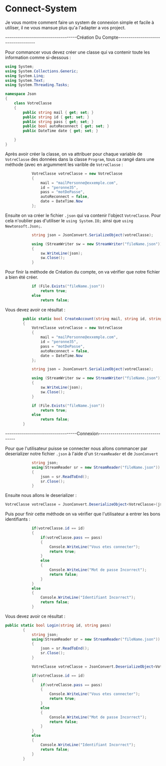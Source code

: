 # Connect-System

Je vous montre comment faire un system de connexion simple et facile à utiliser, il ne vous mansue plus qu'a l'adapter a vos project. 

------------------------------------Création Du Compte------------------------------------

Pour commancer vous devez créer une classe qui va contenir toute les information comme si-dessous : 
```cs
using System;
using System.Collections.Generic;
using System.Linq;
using System.Text;
using System.Threading.Tasks;

namespace Json
{
    class VotreClasse
    {
        public string mail { get; set; }
        public string id { get; set; }
        public string pass { get; set; }
        public bool autoReconnect { get; set; }
        public DateTime date { get; set; }

    }
}
```

Après avoir créer la classe, on va attribuer pour chaque variable de `VotreClasse` des données dans la classe `Program`, tous ca rangé dans une méthode (avec en argumment les varible de `VotreClasse` :
```cs
            VotreClasse votreClasse = new VotreClasse
            {
                mail = "mailPersonne@exxemple.com",
                id = "peronne35",
                pass = "motDePasse",
                autoReconnect = false,
                date = DateTime.Now
            };
```

Ensuite on va créer le fichier `.json` qui va contenir l'object `VotreClasse`. Pour cela n'oublier pas d'utiliser le `using System.IO;` ainsi que `using Newtonsoft.Json;`.
```cs
            string json = JsonConvert.SerializeObject(votreClasse);

            using (StreamWriter sw = new StreamWriter("fileName.json"))
            {
                sw.WriteLine(json);
                sw.Close();
            }
```
Pour finir la méthode de Création du compte, on va vérifier que notre fichier a bien été créer.
```cs
            if (File.Exists("fileName.json"))
                return true;
            else
                return false;
```
Vous devez avoir ce résultat : 
```cs
        public static bool CreateAccount(string mail, string id, string pass, bool autoReconnect)
        {
            VotreClasse votreClasse = new VotreClasse
            {
                mail = "mailPersonne@exxemple.com",
                id = "peronne35",
                pass = "motDePasse",
                autoReconnect = false,
                date = DateTime.Now
            };

            string json = JsonConvert.SerializeObject(votreClasse);

            using (StreamWriter sw = new StreamWriter("fileName.json"))
            {
                sw.WriteLine(json);
                sw.Close();
            }

            if (File.Exists("fileName.json"))
                return true;
            else
                return false;
        }
```

------------------------------------Connexion------------------------------------

Pour que l'utilisateur puisse se connecter nous allons commancer par deserializer notre fichier `.json` à l'aide d'un `StreamReader` et de `JsonConvert`
```cs
            string json;
            using(StreamReader sr = new StreamReader("fileName.json"))
            {
                json = sr.ReadToEnd();
                sr.Close();
            }
```

Ensuite nous allons le deserializer : 
```cs
VotreClasse votreClasse = JsonConvert.DeserializeObject<VotreClasse>(json);
```

Puis pour finir cette méthode on va vérifier que l'utilisateur a entrer les bons identifiants : 
```cs
            if(votreClasse.id == id)
            {
                if(votreClasse.pass == pass)
                {
                    Console.WriteLine("Vous etes connecter");
                    return true;
                }
                else
                {
                    Console.WriteLine("Mot de passe Incorrect");
                    return false;
                }
            }
            else
            {
                Console.WriteLine("Identifiant Incorrect");
                return false;
            }
```
Vous devez avoir ce résultat : 
```cs
public static bool Login(string id, string pass)
        {
            string json;
            using(StreamReader sr = new StreamReader("fileName.json"))
            {
                json = sr.ReadToEnd();
                sr.Close();
            }

            VotreClasse votreClasse = JsonConvert.DeserializeObject<VotreClasse>(json);

            if(votreClasse.id == id)
            {
                if(votreClasse.pass == pass)
                {
                    Console.WriteLine("Vous etes connecter");
                    return true;
                }
                else
                {
                    Console.WriteLine("Mot de passe Incorrect");
                    return false;
                }
            }
            else
            {
                Console.WriteLine("Identifiant Incorrect");
                return false;
            }
        }
```
